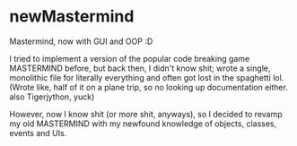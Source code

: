 # newMastermind
Mastermind, now with GUI and OOP :D

I tried to implement a version of the popular code breaking game MASTERMIND before, but back then, I didn't know shit; wrote a single, monolithic file for literally everything and often got lost in the spaghetti lol.
(Wrote like, half of it on a plane trip, so no looking up documentation either. also Tigerjython, yuck)

However, now I know shit (or more shit, anyways), so I decided to revamp my old MASTERMIND with my newfound knowledge of objects, classes, events and UIs.
